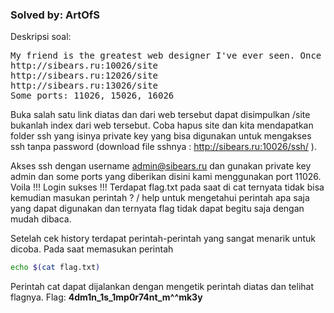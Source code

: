 <h3>Solved by: ArtOfS</h3>
Deskripsi soal:
<pre>
My friend is the greatest web designer I've ever seen. Once he even made the web site for his favourite husky Fourier. Sadly he is not very good at site administration.
http://sibears.ru:10026/site
http://sibears.ru:12026/site
http://sibears.ru:13026/site
Some ports: 11026, 15026, 16026
</pre>

Buka salah satu link diatas dan dari web tersebut dapat disimpulkan /site bukanlah index dari web tersebut.
Coba hapus site dan kita mendapatkan folder ssh yang isinya private key yang bisa digunakan untuk mengakses ssh tanpa password (download file sshnya : http://sibears.ru:10026/ssh/ ).

Akses ssh dengan username admin@sibears.ru dan gunakan private key admin dan some ports yang diberikan disini kami menggunakan port 11026. Voila !!! Login sukses !!! 
Terdapat flag.txt pada saat di cat ternyata tidak bisa kemudian masukan perintah ? / help untuk mengetahui perintah apa saja yang dapat digunakan dan ternyata flag tidak dapat begitu saja dengan mudah dibaca.

Setelah cek history terdapat perintah-perintah yang sangat menarik untuk dicoba. Pada saat memasukan perintah 
```bash
echo $(cat flag.txt)
```
Perintah cat dapat dijalankan dengan mengetik perintah diatas dan telihat flagnya.
Flag: <b>4dm1n_1s_1mp0r74nt_m^^mk3y</b>
